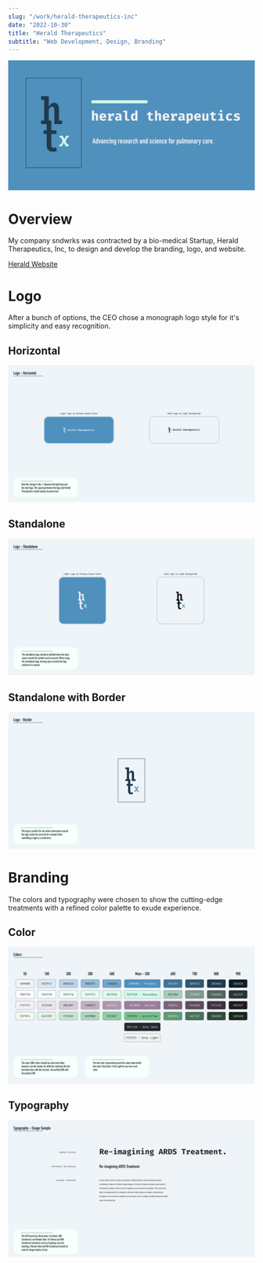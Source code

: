 ```yaml
---
slug: "/work/herald-therapeutics-inc"
date: "2022-10-30"
title: "Herald Therapeutics"
subtitle: "Web Development, Design, Branding"
---
```


![HTX Logo](../../images/htx-branding.png)

# Overview

My company sndwrks was contracted by a bio-medical Startup, Herald Therapeutics, Inc, to design and develop the branding, logo, and website.

[Herald Website](https://www.heraldtx.com)

# Logo

After a bunch of options, the CEO chose a monograph logo style for it's simplicity and easy recognition.

## Horizontal

![Herald Therapeutics Logo](../../images/02-Logo-Horizontal.png)

## Standalone

![Herald Therapeutics Logo](../../images/03-Logo-Standalone.png)

## Standalone with Border

![Herald Therapeutics Logo](../../images/04-Logo-Border.png)

# Branding

The colors and typography were chosen to show the cutting-edge treatments with a refined color palette to exude experience.

## Color

![Herald Therapeutics Colors](../../images/05-Colors.png)

## Typography

![Herald Therapeutics Typography](../../images/06-Typography.png)